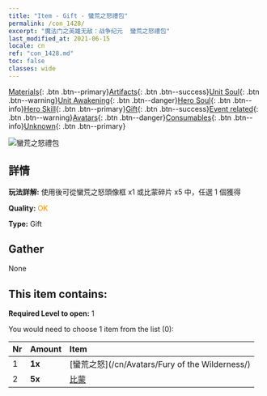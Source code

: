 ```yaml
---
title: "Item - Gift - 蠻荒之怒禮包"
permalink: /con_1428/
excerpt: "魔法门之英雄无敌：战争纪元  蠻荒之怒禮包"
last_modified_at: 2021-06-15
locale: cn
ref: "con_1428.md"
toc: false
classes: wide
---
```

 [Materials](/ItemsCN/){: .btn .btn--primary}[Artifacts](/ItemsCN/Artifacts/){: .btn .btn--success}[Unit Soul](/ItemsCN/UnitSoul/){: .btn .btn--warning}[Unit Awakening](/ItemsCN/UnitAwakening/){: .btn .btn--danger}[Hero Soul](/ItemsCN/HeroSoul/){: .btn .btn--info}[Hero Skill](/ItemsCN/HeroSkill/){: .btn .btn--primary}[Gift](/ItemsCN/Gift/){: .btn .btn--success}[Event related](/ItemsCN/Events/){: .btn .btn--warning}[Avatars](/ItemsCN/Avatars/){: .btn .btn--danger}[Consumables](/ItemsCN/Consumables/){: .btn .btn--info}[Unknown](/ItemsCN/Unknown/){: .btn .btn--primary}

 ![蠻荒之怒禮包](/images/t/i_907042.png)

## 詳情
 **玩法詳解:** 使用後可從蠻荒之怒頭像框 x1 或比蒙碎片 x5 中，任選 1 個獲得

 **Quality:** <span style="color: #FF8C00">OK</span>

 **Type:** Gift

## Gather

  None

## This item contains:

 **Required Level to open:** 1

 You would need to choose 1 item from the list (0):

  | Nr | Amount |     Item    |
  |:---|:-------|:------------|
  | 1 |  **1x** | [蠻荒之怒](/cn/Avatars/Fury of the Wilderness/) |  | 
  | 2 |  **5x** | [比蒙](/cn/Items/unt_223/) |  | 
